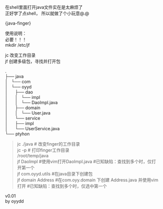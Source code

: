 在shell里面打开java文件实在是太麻烦了    
正好学了点shell， 所以就做了个小玩意@.@   

{java-finger}   

使用说明：   
	必要！！！   
	mkdir /etc/jf  

jc 改变工作目录  
jf 创建多级包，寻找并打开包  



.  
├── java  
│   └── com  
│       └── oyyd  
│           ├── dao  
│           │   └── impl  
│           │       └── DaoImpl.java  
│           ├── domain  
│           │   └── User.java  
│           └── service  
│               ├── impl  
│               └── UserService.java  
└── ptyhon  


> jc ./java				# 改变finger的工作目录  
> jc -p					# 打印finger工作目录  
/root/temp/java  
> jf DaoImpl			#使用vim打开DaoImpl.java		#已知缺陷：查找到多个时，仅打开第一个  
> jf com.oyyd.utils		#在java目录下创建包  
> jf domain Address		#在com.oyy.domain 下创建 Address.java 并使用vim打开  #已知缺陷：查找到多个时，仅选中第一个  

v0.01  
by oyydd  
